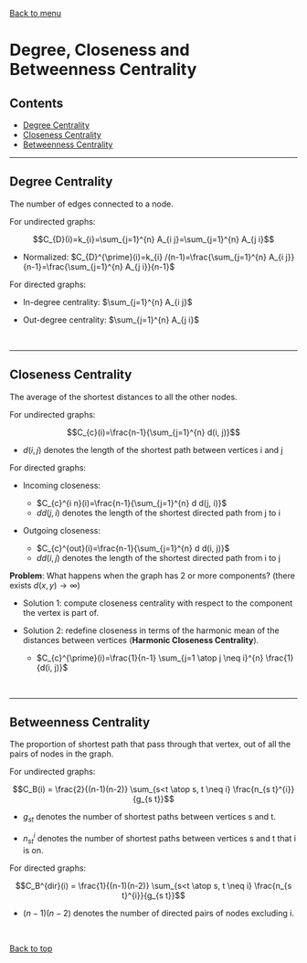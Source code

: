 [Back to menu](/README.md)

<h1 id = "2">Degree, Closeness and Betweenness Centrality</h1>

## Contents

- [Degree Centrality](#21)
- [Closeness Centrality](#22)
- [Betweenness Centrality](#23)

---

<h2 id = "21">Degree Centrality</h2>

The number of edges connected to a node.

For undirected graphs:

$$C_{D}(i)=k_{i}=\sum_{j=1}^{n} A_{i j}=\sum_{j=1}^{n} A_{j i}$$

- Normalized: $C_{D}^{\prime}(i)=k_{i} /(n-1)=\frac{\sum_{j=1}^{n} A_{i j}}{n-1}=\frac{\sum_{j=1}^{n} A_{j i}}{n-1}$

For directed graphs: 

- In-degree centrality: $\sum_{j=1}^{n} A_{i j}$

- Out-degree centrality: $\sum_{j=1}^{n} A_{j i}$

&nbsp;

---

<h2 id = "22">Closeness Centrality</h2>

The average of the shortest distances to all the other nodes. 

For undirected graphs: 

$$C_{c}(i)=\frac{n-1}{\sum_{j=1}^{n} d(i, j)}$$

- $d(i, j)$ denotes the length of the shortest path between vertices i and j

For directed graphs: 

- Incoming closeness:

    - $C_{c}^{i n}(i)=\frac{n-1}{\sum_{j=1}^{n} d d(j, i)}$
    - $dd(j, i)$ denotes the length of the shortest directed path from j to i

- Outgoing closeness:

    - $C_{c}^{out}(i)=\frac{n-1}{\sum_{j=1}^{n} d d(i, j)}$
    - $dd(i, j)$ denotes the length of the shortest directed path from i to j

**Problem**: What happens when the graph has 2 or more components? (there exists $d(x, y) \rightarrow \infty$)

- Solution 1: compute closeness centrality with respect to the component the vertex is part of. 

- Solution 2: redefine closeness in terms of the harmonic mean of the distances between vertices (**Harmonic Closeness Centrality**).

    - $C_{c}^{\prime}(i)=\frac{1}{n-1} \sum_{j=1 \atop j \neq i}^{n} \frac{1}{d(i, j)}$

&nbsp;

---

<h2 id = "23">Betweenness Centrality</h2>

The proportion of shortest path that pass through that vertex, out of all the pairs of nodes in the graph. 

For undirected graphs:

$$C_B(i) = \frac{2}{(n-1)(n-2)} \sum_{s<t \atop s, t \neq i} \frac{n_{s t}^{i}}{g_{s t}}$$

- $g_{st}$ denotes the number of shortest paths between vertices s and t. 

- $n_{st}^i$ denotes the number of shortest paths between vertices s and t that i is on. 

For directed graphs:

$$C_B^{dir}(i) = \frac{1}{(n-1)(n-2)} \sum_{s<t \atop s, t \neq i} \frac{n_{s t}^{i}}{g_{s t}}$$

- $(n - 1)(n - 2)$ denotes the number of directed pairs of nodes excluding i. 

&nbsp;

[Back to top](#2)
